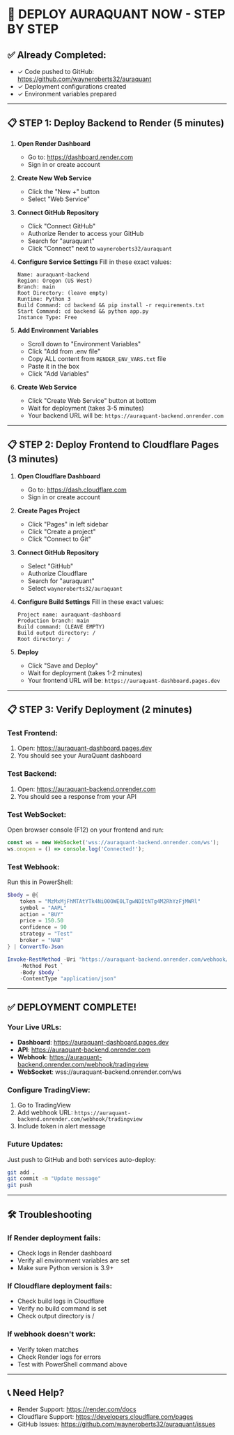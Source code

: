 # 🚀 DEPLOY AURAQUANT NOW - STEP BY STEP

## ✅ Already Completed:
- ✓ Code pushed to GitHub: https://github.com/wayneroberts32/auraquant
- ✓ Deployment configurations created
- ✓ Environment variables prepared

---

## 📋 STEP 1: Deploy Backend to Render (5 minutes)

1. **Open Render Dashboard**
   - Go to: https://dashboard.render.com
   - Sign in or create account

2. **Create New Web Service**
   - Click the "New +" button
   - Select "Web Service"

3. **Connect GitHub Repository**
   - Click "Connect GitHub"
   - Authorize Render to access your GitHub
   - Search for "auraquant"
   - Click "Connect" next to `wayneroberts32/auraquant`

4. **Configure Service Settings**
   Fill in these exact values:
   ```
   Name: auraquant-backend
   Region: Oregon (US West)
   Branch: main
   Root Directory: (leave empty)
   Runtime: Python 3
   Build Command: cd backend && pip install -r requirements.txt
   Start Command: cd backend && python app.py
   Instance Type: Free
   ```

5. **Add Environment Variables**
   - Scroll down to "Environment Variables"
   - Click "Add from .env file"
   - Copy ALL content from `RENDER_ENV_VARS.txt` file
   - Paste it in the box
   - Click "Add Variables"

6. **Create Web Service**
   - Click "Create Web Service" button at bottom
   - Wait for deployment (takes 3-5 minutes)
   - Your backend URL will be: `https://auraquant-backend.onrender.com`

---

## 📋 STEP 2: Deploy Frontend to Cloudflare Pages (3 minutes)

1. **Open Cloudflare Dashboard**
   - Go to: https://dash.cloudflare.com
   - Sign in or create account

2. **Create Pages Project**
   - Click "Pages" in left sidebar
   - Click "Create a project"
   - Click "Connect to Git"

3. **Connect GitHub Repository**
   - Select "GitHub"
   - Authorize Cloudflare
   - Search for "auraquant"
   - Select `wayneroberts32/auraquant`

4. **Configure Build Settings**
   Fill in these exact values:
   ```
   Project name: auraquant-dashboard
   Production branch: main
   Build command: (LEAVE EMPTY)
   Build output directory: /
   Root directory: /
   ```

5. **Deploy**
   - Click "Save and Deploy"
   - Wait for deployment (takes 1-2 minutes)
   - Your frontend URL will be: `https://auraquant-dashboard.pages.dev`

---

## 📋 STEP 3: Verify Deployment (2 minutes)

### Test Frontend:
1. Open: https://auraquant-dashboard.pages.dev
2. You should see your AuraQuant dashboard

### Test Backend:
1. Open: https://auraquant-backend.onrender.com
2. You should see a response from your API

### Test WebSocket:
Open browser console (F12) on your frontend and run:
```javascript
const ws = new WebSocket('wss://auraquant-backend.onrender.com/ws');
ws.onopen = () => console.log('Connected!');
```

### Test Webhook:
Run this in PowerShell:
```powershell
$body = @{
    token = "MzMxMjFhMTAtYTk4Ni00OWE0LTgwNDItNTg4M2RhYzFjMWRl"
    symbol = "AAPL"
    action = "BUY"
    price = 150.50
    confidence = 90
    strategy = "Test"
    broker = "NAB"
} | ConvertTo-Json

Invoke-RestMethod -Uri "https://auraquant-backend.onrender.com/webhook/tradingview" `
    -Method Post `
    -Body $body `
    -ContentType "application/json"
```

---

## ✅ DEPLOYMENT COMPLETE!

### Your Live URLs:
- **Dashboard**: https://auraquant-dashboard.pages.dev
- **API**: https://auraquant-backend.onrender.com
- **Webhook**: https://auraquant-backend.onrender.com/webhook/tradingview
- **WebSocket**: wss://auraquant-backend.onrender.com/ws

### Configure TradingView:
1. Go to TradingView
2. Add webhook URL: `https://auraquant-backend.onrender.com/webhook/tradingview`
3. Include token in alert message

### Future Updates:
Just push to GitHub and both services auto-deploy:
```bash
git add .
git commit -m "Update message"
git push
```

---

## 🛠️ Troubleshooting

### If Render deployment fails:
- Check logs in Render dashboard
- Verify all environment variables are set
- Make sure Python version is 3.9+

### If Cloudflare deployment fails:
- Check build logs in Cloudflare
- Verify no build command is set
- Check output directory is /

### If webhook doesn't work:
- Verify token matches
- Check Render logs for errors
- Test with PowerShell command above

---

## 📞 Need Help?

- Render Support: https://render.com/docs
- Cloudflare Support: https://developers.cloudflare.com/pages
- GitHub Issues: https://github.com/wayneroberts32/auraquant/issues

